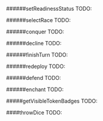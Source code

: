 ######setReadinessStatus
    TODO:

######selectRace
    TODO:

######conquer
    TODO:

######decline
    TODO:

######finishTurn
    TODO:

######redeploy
    TODO:

######defend
    TODO:

######enchant
    TODO:

#####getVisibleTokenBadges
    TODO:

####throwDice
    TODO:
